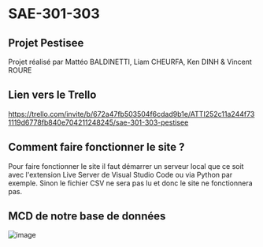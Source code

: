 # SAE-301-303

## Projet Pestisee
Projet réalisé par Mattéo BALDINETTI, Liam CHEURFA, Ken DINH & Vincent ROURE

## Lien vers le Trello

https://trello.com/invite/b/672a47fb503504f6cdad9b1e/ATTI252c11a244f731119d6778fb840e704211248245/sae-301-303-pestisee

## Comment faire fonctionner le site ?

Pour faire fonctionner le site il faut démarrer un serveur local que ce soit avec l'extension Live Server de Visual Studio Code ou via Python par exemple.
Sinon le fichier CSV ne sera pas lu et donc le site ne fonctionnera pas.

## MCD de notre base de données

![image](https://github.com/user-attachments/assets/078250ed-e687-4e74-826b-6d642a10b712)
